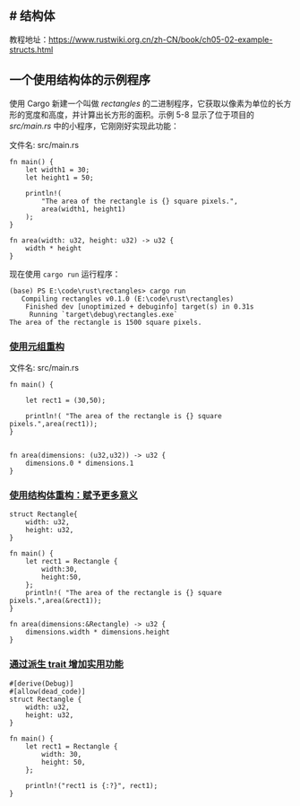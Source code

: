 ## # 结构体

教程地址：https://www.rustwiki.org.cn/zh-CN/book/ch05-02-example-structs.html

## 一个使用结构体的示例程序

使用 Cargo 新建一个叫做 *rectangles* 的二进制程序，它获取以像素为单位的长方形的宽度和高度，并计算出长方形的面积。示例 5-8 显示了位于项目的 *src/main.rs* 中的小程序，它刚刚好实现此功能：

文件名: src/main.rs

```
fn main() {
    let width1 = 30;
    let height1 = 50;

    println!(
        "The area of the rectangle is {} square pixels.",
        area(width1, height1)
    );
}

fn area(width: u32, height: u32) -> u32 {
    width * height
}
```

现在使用 `cargo run` 运行程序：

```
(base) PS E:\code\rust\rectangles> cargo run
   Compiling rectangles v0.1.0 (E:\code\rust\rectangles)
    Finished dev [unoptimized + debuginfo] target(s) in 0.31s       
     Running `target\debug\rectangles.exe`
The area of the rectangle is 1500 square pixels.
```

### [使用元组重构](https://www.rustwiki.org.cn/zh-CN/book/ch05-02-example-structs.html#使用元组重构)

文件名: src/main.rs

```
fn main() {
    
    let rect1 = (30,50);

    println!( "The area of the rectangle is {} square pixels.",area(rect1));
}


fn area(dimensions: (u32,u32)) -> u32 {
    dimensions.0 * dimensions.1
}
```

### [使用结构体重构：赋予更多意义](https://www.rustwiki.org.cn/zh-CN/book/ch05-02-example-structs.html#使用结构体重构赋予更多意义)

```
struct Rectangle{
    width: u32,
    height: u32,
}

fn main() {
    let rect1 = Rectangle {
        width:30,
        height:50,
    };
    println!( "The area of the rectangle is {} square pixels.",area(&rect1));
}

fn area(dimensions:&Rectangle) -> u32 {
    dimensions.width * dimensions.height
}

```

### [通过派生 trait 增加实用功能](https://www.rustwiki.org.cn/zh-CN/book/ch05-02-example-structs.html#通过派生-trait-增加实用功能)

```
#[derive(Debug)]
#[allow(dead_code)]
struct Rectangle {
    width: u32,
    height: u32,
}

fn main() {
    let rect1 = Rectangle {
        width: 30,
        height: 50,
    };

    println!("rect1 is {:?}", rect1);
}
```


